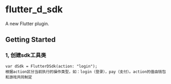 # flutter_d_sdk

A new Flutter plugin.

## Getting Started

### 1, 创建sdk工具类
    var dSdk = FlutterDSdk(action: "login");
    根据action区分当前执行的操作类型，如：login（登录），pay（支付）。action的值由钱包和游戏共同制定
